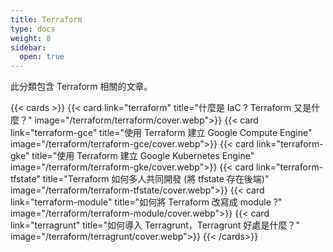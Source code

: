 ```yaml
---
title: Terraform
type: docs
weight: 8
sidebar:
  open: true
---
```


此分類包含 Terraform 相關的文章。

<!--more-->

{{< cards >}}
{{< card link="terraform" title="什麼是 IaC ? Terraform 又是什麼？" image="/terraform/terraform/cover.webp">}}
{{< card link="terraform-gce" title="使用 Terraform 建立 Google Compute Engine" image="/terraform/terraform-gce/cover.webp">}}
{{< card link="terraform-gke" title="使用 Terraform 建立 Google Kubernetes Engine" image="/terraform/terraform-gke/cover.webp">}}
{{< card link="terraform-tfstate" title="Terraform 如何多人共同開發 (將 tfstate 存在後端)" image="/terraform/terraform-tfstate/cover.webp">}}
{{< card link="terraform-module" title="如何將 Terraform 改寫成 module ?" image="/terraform/terraform-module/cover.webp">}}
{{< card link="terragrunt" title="如何導入 Terragrunt，Terragrunt 好處是什麼？" image="/terraform/terragrunt/cover.webp">}}
{{< /cards>}}
